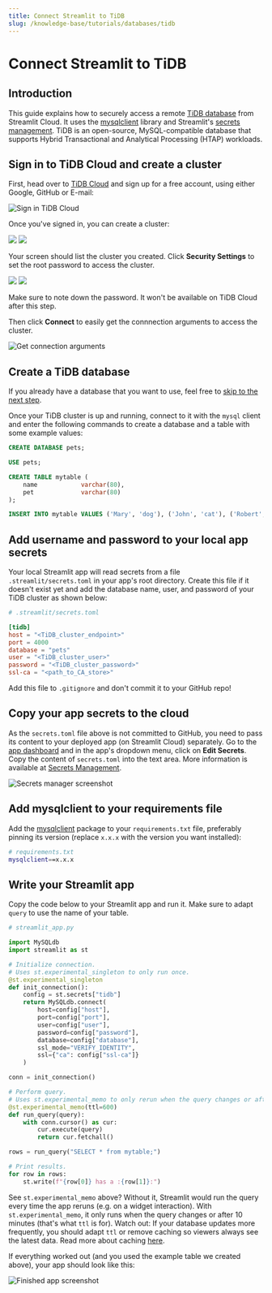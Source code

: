 ```yaml
---
title: Connect Streamlit to TiDB
slug: /knowledge-base/tutorials/databases/tidb
---
```


# Connect Streamlit to TiDB

## Introduction

This guide explains how to securely access a remote [TiDB database](https://www.pingcap.com/tidb/) from Streamlit Cloud. It uses the [mysqlclient](https://github.com/PyMySQL/mysqlclient) library and Streamlit's [secrets management](/streamlit-cloud/get-started/deploy-an-app/connect-to-data-sources/secrets-management). TiDB is an open-source, MySQL-compatible database that supports Hybrid Transactional and Analytical Processing (HTAP) workloads.

## Sign in to TiDB Cloud and create a cluster

First, head over to [TiDB Cloud](https://tidbcloud.com/free-trial) and sign up for a free account, using either Google, GitHub or E-mail:

![Sign in TiDB Cloud](/images/databases/tidb-1.png)

Once you've signed in, you can create a cluster:

<Flex>
<Image caption="Choose a cluster tier" src="/images/databases/tidb-2.png" />
<Image caption="Configure cluster specifications" src="/images/databases/tidb-3.png" />
</Flex>

Your screen should list the cluster you created. Click **Security Settings** to set the root password to access the cluster.

<Flex>
<Image caption="List clusters" src="/images/databases/tidb-4.png" />
<Image caption="Set password" src="/images/databases/tidb-5.png" />
</Flex>

<Important>

Make sure to note down the password. It won't be available on TiDB Cloud after this step.

</Important>

Then click **Connect** to easily get the connnection arguments to access the cluster.

![Get connection arguments](/images/databases/tidb-6.png)

## Create a TiDB database

<Note>

If you already have a database that you want to use, feel free
to [skip to the next step](#add-username-and-password-to-your-local-app-secrets).

</Note>

Once your TiDB cluster is up and running, connect to it with the `mysql` client and enter the following commands to create a database and a table with some example values:

```sql
CREATE DATABASE pets;

USE pets;

CREATE TABLE mytable (
    name            varchar(80),
    pet             varchar(80)
);

INSERT INTO mytable VALUES ('Mary', 'dog'), ('John', 'cat'), ('Robert', 'bird');
```

## Add username and password to your local app secrets

Your local Streamlit app will read secrets from a file `.streamlit/secrets.toml` in your app's root directory. Create this file if it doesn't exist yet and add the database name, user, and password of your TiDB cluster as shown below:

```toml
# .streamlit/secrets.toml

[tidb]
host = "<TiDB_cluster_endpoint>"
port = 4000
database = "pets"
user = "<TiDB_cluster_user>"
password = "<TiDB_cluster_password>"
ssl-ca = "<path_to_CA_store>"
```

<Important>

Add this file to `.gitignore` and don't commit it to your GitHub repo!

</Important>

## Copy your app secrets to the cloud

As the `secrets.toml` file above is not committed to GitHub, you need to pass its content to your deployed app (on Streamlit Cloud) separately. Go to the [app dashboard](https://share.streamlit.io/) and in the app's dropdown menu, click on **Edit Secrets**. Copy the content of `secrets.toml` into the text area. More information is available at [Secrets Management](/streamlit-cloud/get-started/deploy-an-app/connect-to-data-sources/secrets-management).

![Secrets manager screenshot](/images/databases/edit-secrets.png)

## Add mysqlclient to your requirements file

Add the [mysqlclient](https://github.com/PyMySQL/mysqlclient) package to your `requirements.txt` file, preferably pinning its version (replace `x.x.x` with the version you want installed):

```bash
# requirements.txt
mysqlclient==x.x.x
```

## Write your Streamlit app

Copy the code below to your Streamlit app and run it. Make sure to adapt `query` to use the name of your table.

```python
# streamlit_app.py

import MySQLdb
import streamlit as st

# Initialize connection.
# Uses st.experimental_singleton to only run once.
@st.experimental_singleton
def init_connection():
    config = st.secrets["tidb"]
    return MySQLdb.connect(
        host=config["host"],
        port=config["port"],
        user=config["user"],
        password=config["password"],
        database=config["database"],
        ssl_mode="VERIFY_IDENTITY",
        ssl={"ca": config["ssl-ca"]}
    )

conn = init_connection()

# Perform query.
# Uses st.experimental_memo to only rerun when the query changes or after 10 min.
@st.experimental_memo(ttl=600)
def run_query(query):
    with conn.cursor() as cur:
        cur.execute(query)
        return cur.fetchall()

rows = run_query("SELECT * from mytable;")

# Print results.
for row in rows:
    st.write(f"{row[0]} has a :{row[1]}:")
```

See `st.experimental_memo` above? Without it, Streamlit would run the query every time the app reruns (e.g. on a widget interaction). With `st.experimental_memo`, it only runs when the query changes or after 10 minutes (that's what `ttl` is for). Watch out: If your database updates more frequently, you should adapt `ttl` or remove caching so viewers always see the latest data. Read more about caching [here](/library/advanced-features/experimental-cache-primitives).

If everything worked out (and you used the example table we created above), your app should look like this:

![Finished app screenshot](/images/databases/streamlit-app.png)

